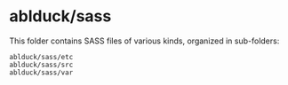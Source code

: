 # ablduck/sass

This folder contains SASS files of various kinds, organized in sub-folders:

    ablduck/sass/etc
    ablduck/sass/src
    ablduck/sass/var
